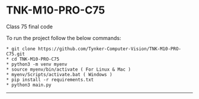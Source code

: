 # TNK-M10-PRO-C75

Class 75 final code

To run the project follow the below commands:

```
* git clone https://github.com/Tynker-Computer-Vision/TNK-M10-PRO-C75.git
* cd TNK-M10-PRO-C75
* python3 -m venv myenv
* source myenv/bin/activate ( For Linux & Mac )
* myenv/Scripts/activate.bat ( Windows )
* pip install -r requirements.txt
* python3 main.py
```

---
